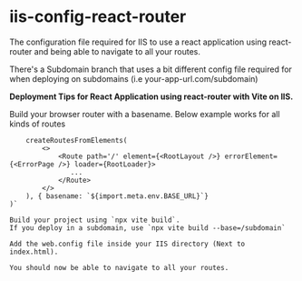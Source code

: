 # iis-config-react-router
The configuration file required for IIS to use a react application using react-router and being able to navigate to all your routes.

There's a Subdomain branch that uses a bit different config file required for when deploying on subdomains  (i.e your-app-url.com/subdomain)


**Deployment Tips for React Application using react-router with Vite on IIS.**

Build your browser router with a basename. 
Below example works for all kinds of routes

```const router = createBrowserRouter(
    createRoutesFromElements(
        <>
            <Route path='/' element={<RootLayout />} errorElement={<ErrorPage />} loader={RootLoader}>
               ...
            </Route>
        </>
    ), { basename: `${import.meta.env.BASE_URL}`}
)`

Build your project using `npx vite build`. 
If you deploy in a subdomain, use `npx vite build --base=/subdomain`

Add the web.config file inside your IIS directory (Next to index.html). 

You should now be able to navigate to all your routes.
